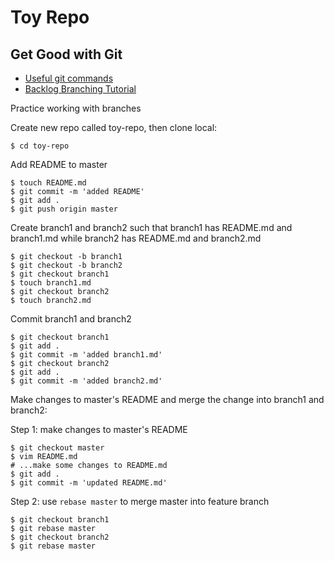# Toy Repo

## Get Good with Git

* [Useful git commands](https://xiaoyunyang.github.io/post/everything-you-need-to-know-about-git/)
* [Backlog Branching Tutorial](https://backlog.com/git-tutorial/branching/switch-branch/)

Practice working with branches

Create new repo called toy-repo, then clone local:

```
$ cd toy-repo
```

Add README to master

```
$ touch README.md
$ git commit -m 'added README'
$ git add .
$ git push origin master
```

Create branch1 and branch2 such that branch1 has README.md and branch1.md while branch2 has README.md and branch2.md

```
$ git checkout -b branch1
$ git checkout -b branch2
$ git checkout branch1
$ touch branch1.md
$ git checkout branch2
$ touch branch2.md
```

Commit branch1 and branch2

```
$ git checkout branch1
$ git add .
$ git commit -m 'added branch1.md'
$ git checkout branch2
$ git add .
$ git commit -m 'added branch2.md'
```

Make changes to master's README and merge the change into branch1 and branch2:

Step 1: make changes to master's README

```
$ git checkout master
$ vim README.md
# ...make some changes to README.md
$ git add .
$ git commit -m 'updated README.md'
```

Step 2: use `rebase master` to merge master into feature branch

```
$ git checkout branch1
$ git rebase master
$ git checkout branch2
$ git rebase master
```
